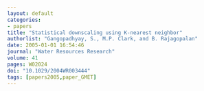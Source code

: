 ```yaml
---
layout: default
categories:
- papers
title: "Statistical downscaling using K-nearest neighbor"
authorlist: "Gangopadhyay, S., M.P. Clark, and B. Rajagopalan"
date: 2005-01-01 16:54:46
journal: "Water Resources Research"
volume: 41
pages: W02024
doi: "10.1029/2004WR003444"
tags: [papers2005,paper_GMET]
---
```

